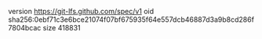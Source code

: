 version https://git-lfs.github.com/spec/v1
oid sha256:0ebf71c3e6bce21074f07bf675935f64e557dcb46887d3a9b8cd286f7804bcac
size 418831

